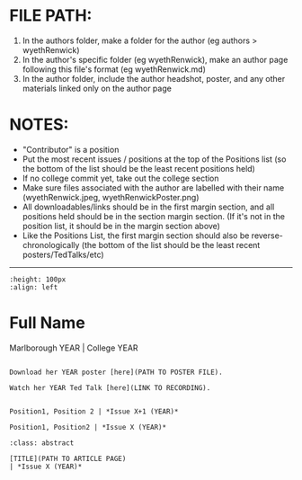 # FILE PATH: 
1. In the authors folder, make a folder for the author (eg authors > wyethRenwick)
2. In the author's specific folder (eg wyethRenwick), make an author page following this file's format (eg wyethRenwick.md)
3. In the author folder, include the author headshot, poster, and any other materials linked only on the author page 

# NOTES: 
- "Contributor" is a position
- Put the most recent issues / positions at the top of the Positions list (so the bottom of the list should be the least recent positions held)
- If no college commit yet, take out the college section
- Make sure files associated with the author are labelled with their name (wyethRenwick.jpeg, wyethRenwickPoster.png)
- All downloadables/links should be in the first margin section, and all positions held should be in the section margin section. (If it's not in the position list, it should be in the margin section above)
- Like the Positions List, the first margin section should also be reverse-chronologically (the bottom of the list should be the least recent posters/TedTalks/etc)

-----  

```{image} name.jpeg
:height: 100px
:align: left
```

# Full Name

Marlborough YEAR
| College YEAR

``` {margin}

Download her YEAR poster [here](PATH TO POSTER FILE).

Watch her YEAR Ted Talk [here](LINK TO RECORDING).

```

```{margin} Positions

Position1, Position 2 | *Issue X+1 (YEAR)*

Position1, Position2 | *Issue X (YEAR)*

```

```{admonition} Articles
:class: abstract

[TITLE](PATH TO ARTICLE PAGE)
| *Issue X (YEAR)*

```